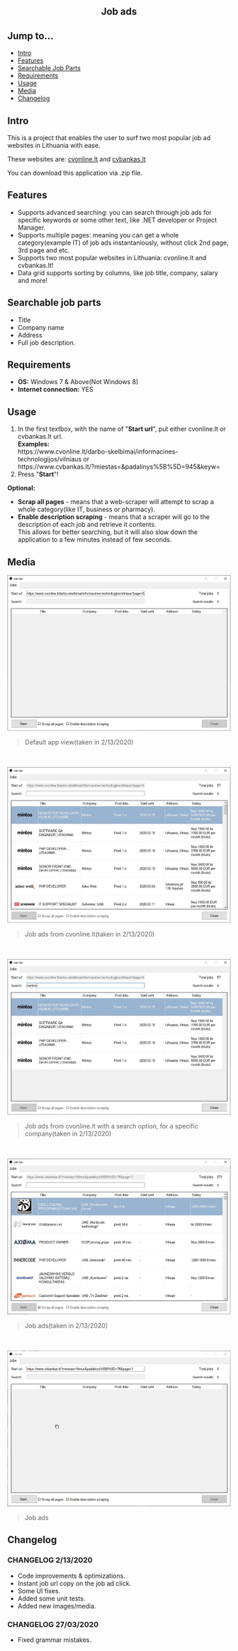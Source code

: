 <div align="center">
  <h2>Job ads</h2>
</div>

## Jump to...

  - [Intro](#intro)
  - [Features](#features)
  - [Searchable Job Parts](#searchableJobParts)
  - [Requirements](#req)
  - [Usage](#usage)
  - [Media](#media)
  - [Changelog](#changelog)
  
## <a name="Intro"></a>Intro

<p>This is a project that enables the user to surf two most popular job ad websites in Lithuania with ease.</p>
<p>These websites are: <a href='https://www.cvonline.lt' target='_blank'>cvonline.lt</a> and 
<a href='https://www.cvbankas.lt/' target='_blank'>cvbankas.lt</a>
</p>
<p>You can download this application via .zip file.</p>

## <a name="Features"></a>Features

<ul>
  <li>Supports advanced searching: you can search through job ads for specific keywords or some other text, like .NET developer or Project Manager.</li>
 <li>Supports multiple pages: meaning you can get a whole category(example IT) of job ads instantaniously, without click 2nd page, 3rd page and etc.
 </li>
  <li>Supports two most popular websites in Lithuania: cvonline.lt and cvbankas.lt!</li>
  <li>Data grid supports sorting by columns, like job title, company, salary and more!</li>
</ul>


## <a name="searchableJobParts"></a>Searchable job parts

<ul>
  <li>Title</li>
  <li>Company name</li>
  <li>Address</li>
  <li>Full job description.</li>
</ul>

## <a name="req"></a>Requirements

<ul>
  <li><b>OS:</b> Windows 7 & Above(Not Windows 8)</li>  
  <li><b>Internet connection:</b> YES</li>
</ul>

## <a name="Usage"></a>Usage

<ol>
  <li>In the first textbox, with the name of "<b>Start url</b>", put either cvonline.lt or cvbankas.lt url.<br>
      <b>Examples:</b><br>
      https://www.cvonline.lt/darbo-skelbimai/informacines-technologijos/vilniaus or <br>
      https://www.cvbankas.lt/?miestas=&padalinys%5B%5D=945&keyw=<br></li>
  <li>Press "<b>Start</b>"!</li>
</ol>

<p><b>Optional:</b></p>
<ul>
  <li><b>Scrap all pages</b> - means that a web-scraper will attempt to scrap a whole category(like IT, business or pharmacy).</li>
  <li><b>Enable description scraping</b> - means that a scraper will go to the description of each job and retrieve it contents.<br>
    This allows for better searching, but it will also slow down the application to a few minutes instead of few seconds.</li>
</ul>

## <a name="Media"></a>Media

<a target="_blank" href="https://github.com/GintasS/JobAds/blob/master/JobAds/Images/image1.JPG">
  <img src="https://github.com/GintasS/JobAds/blob/master/JobAds/Images/image1.JPG" height="350" style="max-width:100%;">
</a>
<blockquote>Default app view(taken in 2/13/2020)</blockquote>
<br><br>
<a target="_blank" href="https://github.com/GintasS/JobAds/blob/master/JobAds/Images/image2.JPG">
  <img src="https://github.com/GintasS/JobAds/blob/master/JobAds/Images/image2.JPG" height="350" style="max-width:100%;">
</a>
<blockquote>Job ads from cvonline.lt(taken in 2/13/2020)</blockquote>
<br><br>
<a target="_blank" href="https://github.com/GintasS/JobAds/blob/master/JobAds/Images/image3.JPG">
  <img src="https://github.com/GintasS/JobAds/blob/master/JobAds/Images/image3.JPG" height="350" style="max-width:100%;">
</a>
<blockquote>Job ads from cvonline.lt with a search option, for a specific company(taken in 2/13/2020)</blockquote>
<br><br>
<a target="_blank" href="https://github.com/GintasS/JobAds/blob/master/JobAds/Images/image4.JPG">
  <img src="https://github.com/GintasS/JobAds/blob/master/JobAds/Images/image4.JPG" height="350" style="max-width:100%;">
</a>
<blockquote>Job ads(taken in 2/13/2020)</blockquote>
<br><br>
<a target="_blank" href="https://github.com/GintasS/JobAds/blob/master/JobAds/Images/O6wlgAwMOj.gif">
  <img src="https://github.com/GintasS/JobAds/blob/master/JobAds/Images/O6wlgAwMOj.gif" height="350" style="max-width:100%;">
</a>
<blockquote>Job ads</blockquote>


## <a name="Changelog"></a>Changelog

<h3>CHANGELOG 2/13/2020</h3>
<ul>
  <li>Code improvements & optimizations.</li>
  <li>Instant job url copy on the job ad click.</li>
  <li>Some UI fixes.</li>
  <li>Added some unit tests.</li>
  <li>Added new images/media.</li>
</ul>

<h3>CHANGELOG 27/03/2020</h3>
<ul>
  <li>Fixed grammar mistakes.</li>
</ul>
